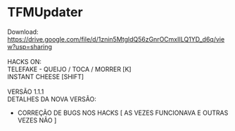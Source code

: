 # TFMUpdater
Download: https://drive.google.com/file/d/1znin5MtgldQ56zGnrOCmxIILQ1YD_d6q/view?usp=sharing
</br>
</br>
HACKS ON:
</br>
TELEFAKE - QUEIJO / TOCA / MORRER [K]
</br>
INSTANT CHEESE [SHIFT]
</br>
</br>
VERSÃO 1.1.1
</br>
DETALHES DA NOVA VERSÃO:
</br>
 - CORREÇÃO DE BUGS NOS HACKS [ AS VEZES FUNCIONAVA E OUTRAS VEZES NÃO ]
